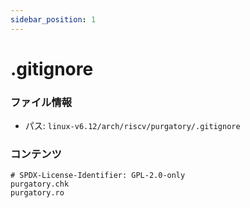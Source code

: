 ```yaml
---
sidebar_position: 1
---
```

# .gitignore

### ファイル情報

- パス: `linux-v6.12/arch/riscv/purgatory/.gitignore`

### コンテンツ

```gitignore
# SPDX-License-Identifier: GPL-2.0-only
purgatory.chk
purgatory.ro

```
